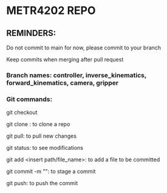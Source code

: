 # METR4202 REPO

## REMINDERS: 
Do not commit to main for now, please commit to your branch

Keep commits when merging after pull request

### Branch names: controller, inverse_kinematics, forward_kinematics, camera, gripper

### Git commands:

git checkout <insert branch name>

git clone <insert link>: to clone a repo 

git pull: to pull new changes

git status: to see modifications

git add <insert path/file_name>: to add a file to be committed

git commit -m "<insert commit msg>": to stage a commit

git push: to push the commit 

